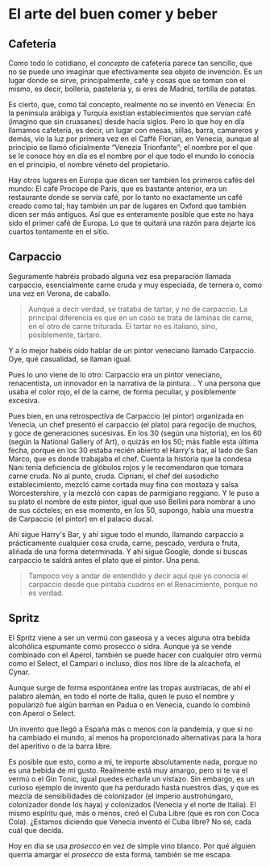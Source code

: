 # El arte del buen comer y beber

## Cafetería

Como todo lo cotidiano, el *concepto* de cafetería parece tan sencillo, que no
se puede uno imaginar que efectivamente sea objeto de invención. Es un lugar
donde se sirve, principalmente, café y cosas que se toman con el mismo, es
decir, bollería, pastelería y, si eres de Madrid, tortilla de patatas.

Es cierto, que, como tal concepto, realmente no se inventó en Venecia: En la
península arábiga y Turquía existían establecimientos que servían café (imagino
que sin cruasanes) desde hacía siglos. Pero lo que hoy en día llamamos
cafetería, es decir, un lugar con mesas, sillas, barra, camareros y demás, vio
la luz por primera vez en el Caffè Florian, en Venecia, aunque al principio se
llamó oficialmente “Venezia Trionfante”; el nombre por el que se le conoce hoy
en día es el nombre por el que todo el mundo lo conocía en el principio, el
nombre véneto del propietario.

Hay otros lugares en Europa que dicen ser también los primeros cafés del mundo:
El café Procope de París, que es bastante anterior, era un restaurante donde se
servía café, por lo tanto no exactamente un café creado como tal; hay también un
par de lugares en Oxford que también dicen ser más antiguos. Así que es
enteramente posible que este no haya sido el primer café de Europa. Lo que te
quitará una razón para dejarte los cuartos tontamente en el sitio.

## Carpaccio

Seguramente habréis probado alguna vez esa preparación llamada carpaccio,
esencialmente carne cruda y muy especiada, de ternera o, como una vez en Verona,
de caballo.

> Aunque a decir verdad, se trataba de tartar, y no de carpaccio. La principal
> diferencia es que en un caso se trata de láminas de carne, en el otro de carne
> triturada. El tartar no es italiano, sino, posiblemente, tártaro.

Y a lo mejor habéis oído hablar de un pintor veneciano llamado Carpaccio. Oye,
qué casualidad, se llaman igual.

Pues lo uno viene de lo otro: Carpaccio era un pintor veneciano, renacentista,
un innovador en la narrativa de la pintura… Y una persona que usaba el color
rojo, el de la carne, de forma peculiar, y posiblemente excesiva.

Pues bien, en una retrospectiva de Carpaccio (el pintor) organizada en Venecia,
un chef presentó el carpaccio (el plato) para regocijo de muchos, y goce de
generaciones sucesivas. En los 30 (según una historia), en los 60 (según la
National Gallery of Art), o quizás en los 50; más fiable esta última fecha, porque en
los 30 estaba recién abierto el Harry's bar, al lado de San Marco, que es donde
trabajaba el chef. Cuenta la historia que la condesa Nani tenía deficiencia de
glóbulos rojos y le recomendaron que tomara carne cruda. No al punto,
cruda. Cipriani, el chef del susodicho establecimiento, mezcló carne cortada muy
fina con mostaza y salsa Worcestershire, y la mezcló con capas de parmigiano
reggiano. Y le puso a su plato el nombre de este pintor, igual que usó Bellini
para nombrar a uno de sus cócteles; en ese momento, en los 50, supongo, había
una muestra de Carpaccio (el pintor) en el palacio ducal.

Ahí sigue Harry's Bar, y ahí sigue todo el mundo, llamando carpaccio a
prácticamente cualquier cosa cruda, carne, pescado, verdura o fruta, aliñada de
una forma determinada. Y ahí sigue Google, donde si buscas carpaccio te saldrá
antes el plato que el pintor. Una pena.

> Tampoco voy a andar de entendido y decir aquí que yo conocía el carpaccio
> desde que pintaba cuadros en el Renacimiento, porque no es verdad.

## Spritz

El Spritz viene a ser un vermú con gaseosa y a veces alguna otra
bebida alcohólica espumante como prosecco o sidra. Aunque ya se vende
combinado con el Aperol, también se puede hacer con cualquier otro
vermú como el Select, el Campari o incluso, dios nos libre de la
alcachofa, el Cynar.

Aunque surge de forma espontánea entre las tropas austríacas, de ahí
el palabro alemán, en todo el norte de Italia, quien le puso el nombre
y popularizó
fue algún barman en Padua o en Venecia, cuando lo combinó con Aperol o
Select.

Un invento que llegó a España más o menos con la pandemia, y que si no
ha cambiado el mundo, al menos ha proporcionado alternativas para la
hora del aperitivo o de la barra libre.

Es posible que esto, como a mi, te importe absolutamente nada, porque no es una
bebida de mi gusto. Realmente está muy amargo, pero si te va el vermú o el Gin
Tonic, igual puedes echarle un vistazo. Sin embargo, es un curioso ejemplo de
invento que ha perdurado hasta nuestros días, y que es mezcla de sensibilidades
de colonizador (el imperio austrohúngaro, colonizador donde los haya) y
colonizados (Venecia y el norte de Italia). El mismo espíritu que, más o menos,
creó el Cuba Libre (que es ron con Coca Cola). ¿Estamos diciendo que Venecia
inventó el Cuba libre? No sé, cada cuál que decida.

Hoy en día se usa *prosecco* en vez de simple vino blanco. Por qué alguien
querría amargar el *prosecco* de esta forma, también se me escapa.
